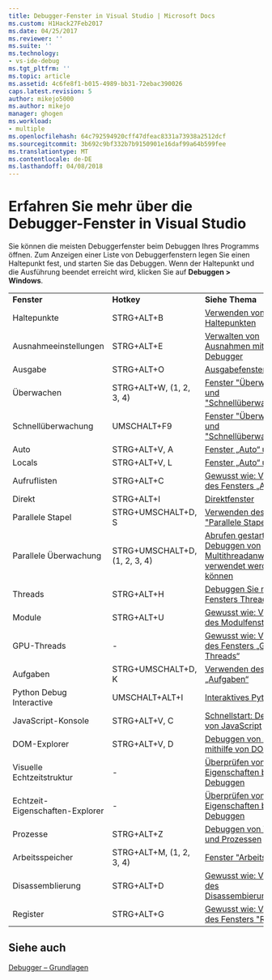 ```yaml
---
title: Debugger-Fenster in Visual Studio | Microsoft Docs
ms.custom: H1Hack27Feb2017
ms.date: 04/25/2017
ms.reviewer: ''
ms.suite: ''
ms.technology:
- vs-ide-debug
ms.tgt_pltfrm: ''
ms.topic: article
ms.assetid: 4c6fe8f1-b015-4989-bb31-72ebac390026
caps.latest.revision: 5
author: mikejo5000
ms.author: mikejo
manager: ghogen
ms.workload:
- multiple
ms.openlocfilehash: 64c792594920cff47dfeac8331a73938a2512dcf
ms.sourcegitcommit: 3b692c9bf332b7b9150901e16daf99a64b599fee
ms.translationtype: MT
ms.contentlocale: de-DE
ms.lasthandoff: 04/08/2018
---
```

# <a name="learn-about-debugger-windows-in-visual-studio"></a>Erfahren Sie mehr über die Debugger-Fenster in Visual Studio

Sie können die meisten Debuggerfenster beim Debuggen Ihres Programms öffnen. Zum Anzeigen einer Liste von Debuggerfenstern legen Sie einen Haltepunkt fest, und starten Sie das Debuggen. Wenn der Haltepunkt und die Ausführung beendet erreicht wird, klicken Sie auf **Debuggen > Windows**.

||||
|-|-|-|
|**Fenster**|**Hotkey**|**Siehe Thema**|
|Haltepunkte|STRG+ALT+B|[Verwenden von Haltepunkten](../debugger/using-breakpoints.md)|
|Ausnahmeeinstellungen|STRG+ALT+E|[Verwalten von Ausnahmen mit dem Debugger](../debugger/managing-exceptions-with-the-debugger.md)|
|Ausgabe|STRG+ALT+O|[Ausgabefenster](../ide/reference/output-window.md)|
|Überwachen|STRG+ALT+W, (1, 2, 3, 4)|[Fenster "Überwachen" und "Schnellüberwachung"](../debugger/watch-and-quickwatch-windows.md)|
|Schnellüberwachung|UMSCHALT+F9|[Fenster "Überwachen" und "Schnellüberwachung"](../debugger/watch-and-quickwatch-windows.md)|
|Auto|STRG+ALT+V, A|[Fenster „Auto“ und „Lokal“](../debugger/autos-and-locals-windows.md)|
|Locals|STRG+ALT+V, L|[Fenster „Auto“ und „Lokal“](../debugger/autos-and-locals-windows.md)|
|Aufruflisten|STRG+ALT+C|[Gewusst wie: Verwenden des Fensters „Aufrufliste“](../debugger/how-to-use-the-call-stack-window.md)|
|Direkt|STRG+ALT+I|[Direktfenster](../ide/reference/immediate-window.md)|
|Parallele Stapel|STRG+UMSCHALT+D, S|[Verwenden des Fensters "Parallele Stapel"](../debugger/using-the-parallel-stacks-window.md)|
|Parallele Überwachung|STRG+UMSCHALT+D, (1, 2, 3, 4)|[Abrufen gestartet Debuggen von Multithreadanwendungen verwendet werden können](../debugger/get-started-debugging-multithreaded-apps.md)|
|Threads|STRG+ALT+H|[Debuggen Sie mithilfe des Fensters Threads](../debugger/how-to-use-the-threads-window.md)|
|Module|STRG+ALT+U|[Gewusst wie: Verwenden des Modulfensters](../debugger/how-to-use-the-modules-window.md)|
|GPU-Threads|-|[Gewusst wie: Verwenden des Fensters „GPU-Threads“](../debugger/how-to-use-the-gpu-threads-window.md)|
|Aufgaben|STRG+UMSCHALT+D, K|[Verwenden des Fensters „Aufgaben“](../debugger/using-the-tasks-window.md)|
|Python Debug Interactive|UMSCHALT+ALT+I|[Interaktives Python-REPL](../python/python-interactive-repl-in-visual-studio.md)|
|JavaScript-Konsole|STRG+ALT+V, C|[Schnellstart: Debuggen von JavaScript](../debugger/quickstart-debug-javascript-using-the-console.md)|
|DOM-Explorer|STRG+ALT+V, D|[Debuggen von Layout mithilfe von DOM Explorer](../debugger/debug-layout-using-dom-explorer.md)|
|Visuelle Echtzeitstruktur|-|[Überprüfen von XAML-Eigenschaften beim Debuggen](../debugger/inspect-xaml-properties-while-debugging.md)|
|Echtzeit-Eigenschaften-Explorer|-|[Überprüfen von XAML-Eigenschaften beim Debuggen](../debugger/inspect-xaml-properties-while-debugging.md)|
|Prozesse|STRG+ALT+Z|[Debuggen von Threads und Prozessen](../debugger/debug-threads-and-processes.md)|
|Arbeitsspeicher|STRG+ALT+M, (1, 2, 3, 4)|[Fenster "Arbeitsspeicher"](../debugger/memory-windows.md)|
|Disassemblierung|STRG+ALT+D|[Gewusst wie: Verwenden des Disassembierungsfensters](../debugger/how-to-use-the-disassembly-window.md)|
|Register|STRG+ALT+G|[Gewusst wie: Verwenden des Fensters "Register"](../debugger/how-to-use-the-registers-window.md)|

## <a name="see-also"></a>Siehe auch

[Debugger – Grundlagen](../debugger/debugger-basics.md)